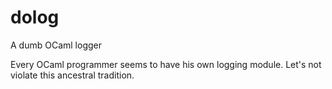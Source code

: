 dolog
=====

A dumb OCaml logger

Every OCaml programmer seems to have his own logging module.
Let's not violate this ancestral tradition.
